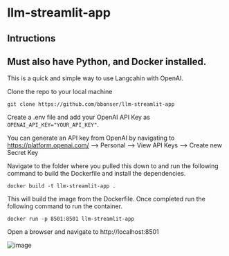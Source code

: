 # llm-streamlit-app
## Intructions
## Must also have Python, and Docker installed.

This is a quick and simple way to use Langcahin with OpenAI.

Clone the repo to your local machine

```git clone https://github.com/bbonser/llm-streamlit-app```

Create a .env file and add your OpenAI API Key as ```OPENAI_API_KEY="YOUR_API_KEY"```.

You can generate an API key from OpenAI by navigating to https://platform.openai.com/ --> Personal --> View API Keys --> Create new Secret Key

Navigate to the folder where you pulled this down to and run the following command to build the Dockerfile and install the dependencies.

```docker
docker build -t llm-streamlit-app .
```
This will build the image from the Dockerfile.
Once completed run the following command to run the container.

```docker
docker run -p 8501:8501 llm-streamlit-app
```
Open a browser and navigate to http://localhost:8501

![image](https://github.com/bbonser/llm-streamlit-app/assets/26509652/114c7b91-864e-40b4-b659-a69c17b1c7d8)

